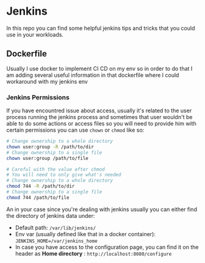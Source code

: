 # Jenkins
In this repo you can find some helpful jenkins tips and tricks that you could use in your workloads.
## Dockerfile
Usually I use docker to implement CI CD on my env so in order to do that I am adding several useful information in that dockerfile where I could workaround with my jenkins env
### Jenkins Permissions
If you have encountred issue about access, usually it's related to the user process running the jenkins process and sometimes that user wouldn't be able to do some actions or access files so you will need to provide him with certain permissions you can use `chown` or `chmod` like so:
```sh
# Change ownership to a whole directory
chown user:group -R /path/to/dir
# Change ownership to a single file
chown user:group /path/to/file
```
```sh
# Careful with the value after chmod
# You will need to only give what's needed
# Change ownership to a whole directory
chmod 744 -R /path/to/dir
# Change ownership to a single file
chmod 744 /path/to/file
```
An in your case since you're dealing with jenkins usually you can either find the directory of jenkins data under:

- Default path: `/var/lib/jenkins/`
- Env var (usually defined like that in a docker container): `JENKINS_HOME=/var/jenkins_home`
- In case you have access to the configuration page, you can find it on the header as **Home directory** : `http://localhost:8080/configure`
